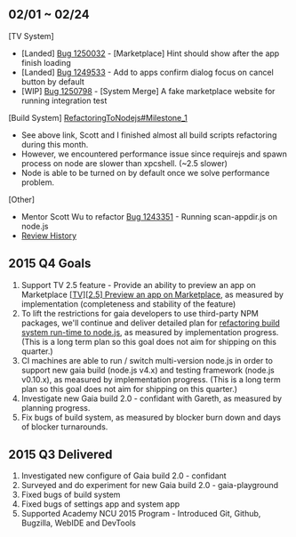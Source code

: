 ## 02/01 ~ 02/24
[TV System]
* [Landed] [Bug 1250032](http://bugzil.la/1250032) - [Marketplace] Hint should show after the app finish loading
* [Landed] [Bug 1249533](http://bugzil.la/1249533) - Add to apps confirm dialog focus on cancel button by default
* [WIP] [Bug 1250798](http://bugzil.la/1250798) - [System Merge] A fake marketplace website for running integration test

[Build System] [RefactoringToNodejs#Milestone_1](https://wiki.mozilla.org/Gaia/Build/RefactoringToNodejs#Milestone_1)
* See above link, Scott and I finished almost all build scripts refactoring during this month.
* However, we encountered performance issue since requirejs and spawn process on node are slower than xpcshell. (~2.5 slower)
* Node is able to be turned on by default once we solve performance problem.
 
[Other]
* Mentor Scott Wu to refactor [Bug 1243351](http://bugzil.la/1243351) - Running scan-appdir.js on node.js
* [Review History](https://bugzilla.mozilla.org/page.cgi?id=review_history.html&requestee=rchien%40mozilla.com)

## 2015 Q4 Goals
1. Support TV 2.5 feature - Provide an ability to preview an app on Marketplace [[TV][2.5] Preview an app on Marketplace](https://bugzilla.mozilla.org/show_bug.cgi?id=1211400), as measured by implementation (completeness and stability of the feature)
2. To lift the restrictions for gaia developers to use third-party NPM packages, we'll continue and deliver detailed plan for [refactoring build system run-time to node.js](https://wiki.mozilla.org/Gaia/Build/RefactoringToNodejs), as measured by implementation progress. (This is a long term plan so this goal does not aim for shipping on this quarter.)
3. CI machines are able to run / switch multi-version node.js in order to support new gaia build (node.js v4.x) and testing framework (node.js v0.10.x), as measured by implementation progress. (This is a long term plan so this goal does not aim for shipping on this quarter.)
4. Investigate new Gaia build 2.0 - confidant with Gareth, as measured by planning progress.
5. Fix bugs of build system, as measured by blocker burn down and days of blocker turnarounds.

## 2015 Q3 Delivered
1. Investigated new configure of Gaia build 2.0 - confidant
2. Surveyed and do experiment for new Gaia build 2.0 - gaia-playground
3. Fixed bugs of build system
4. Fixed bugs of settings app and system app
5. Supported Academy NCU 2015 Program - Introduced Git, Github, Bugzilla, WebIDE and DevTools
